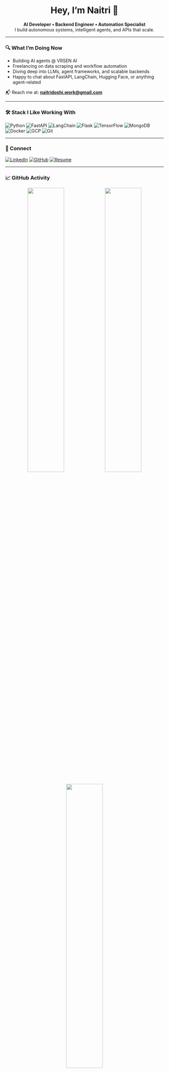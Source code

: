 <h1 align="center">Hey, I’m Naitri 👋</h1>
<p align="center">
  <b>AI Developer • Backend Engineer • Automation Specialist</b><br>
  I build autonomous systems, intelligent agents, and APIs that scale.
</p>

---

### 🔍 What I’m Doing Now

- Building AI agents @ VRSEN AI  
- Freelancing on data scraping and workflow automation  
- Diving deep into LLMs, agent frameworks, and scalable backends  
- Happy to chat about FastAPI, LangChain, Hugging Face, or anything agent-related  

📬 Reach me at: **naitridoshi.work@gmail.com**

---

### 🛠️ Stack I Like Working With

![Python](https://img.shields.io/badge/Python-111?style=flat&logo=python&logoColor=white)
![FastAPI](https://img.shields.io/badge/FastAPI-111?style=flat&logo=fastapi&logoColor=white)
![LangChain](https://img.shields.io/badge/LangChain-111?style=flat&logo=chainlink&logoColor=white)
![Flask](https://img.shields.io/badge/Flask-111?style=flat&logo=flask&logoColor=white)
![TensorFlow](https://img.shields.io/badge/TensorFlow-111?style=flat&logo=tensorflow&logoColor=white)
![MongoDB](https://img.shields.io/badge/MongoDB-111?style=flat&logo=mongodb&logoColor=white)
![Docker](https://img.shields.io/badge/Docker-111?style=flat&logo=docker&logoColor=white)
![GCP](https://img.shields.io/badge/GCP-111?style=flat&logo=googlecloud&logoColor=white)
![Git](https://img.shields.io/badge/Git-111?style=flat&logo=git&logoColor=white)

---

### 🔗 Connect

[![LinkedIn](https://img.shields.io/badge/LinkedIn-0A66C2?style=flat&logo=linkedin&logoColor=white)](https://www.linkedin.com/in/naitridoshi/)
[![GitHub](https://img.shields.io/badge/GitHub-181717?style=flat&logo=github&logoColor=white)](https://github.com/naitridoshi)
[![Resume](https://img.shields.io/badge/Resume-Download-E63946?style=flat&logo=adobeacrobatreader&logoColor=white)](https://drive.google.com/file/d/1CyEl7ANQLVAC9en_SpOh9YZ57JL5TgHN/view?usp=sharing)

---

### 📈 GitHub Activity

<p align="center">
  <img src="https://github-readme-stats.vercel.app/api?username=naitridoshi&show_icons=true&theme=dark" width="48%" />
  <img src="https://streak-stats.demolab.com?user=naitridoshi&theme=dark" width="48%" />
</p>

<p align="center">
  <img src="https://github-readme-stats.vercel.app/api/top-langs/?username=naitridoshi&layout=compact&theme=dark" width="48%" />
</p>

---

Thanks for stopping by. I’m always down to build something smart, useful, and fast. If that’s your vibe too, let’s talk.

